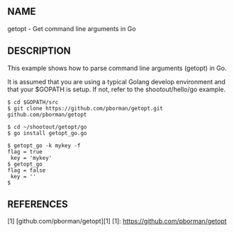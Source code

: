
NAME
----

getopt - Get command line arguments in Go

DESCRIPTION
-----------

This example shows how to parse command line arguments (getopt) in Go.

It is assumed that you are using a typical Golang develop environment
and that your $GOPATH is setup.  If not, refer to the shootout/hello/go
example.

    $ cd $GOPATH/src
    $ git clone https://github.com/pborman/getopt.git github.com/pborman/getopt

    $ cd ~/shootout/getopt/go
    $ go install getopt_go.go

    $ getopt_go -k mykey -f
    flag = true
     key = 'mykey'
    $ getopt_go
    flag = false
     key = ''
    $ 

REFERENCES
----------

  [1] [github.com/pborman/getopt][1]
  [1]: https://github.com/pborman/getopt
